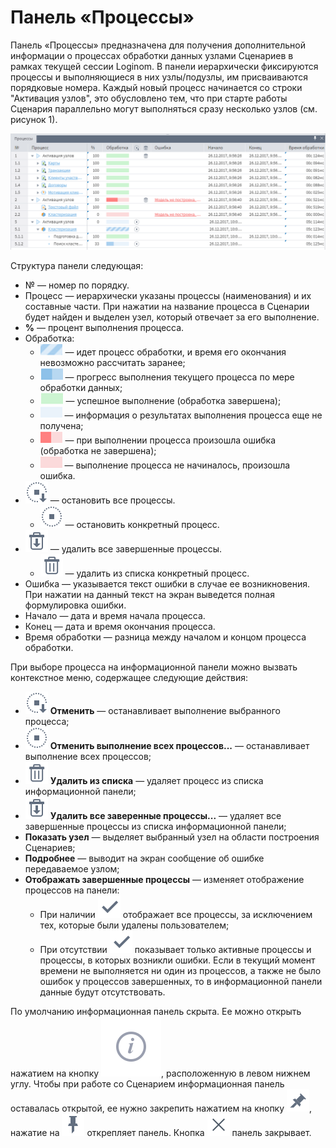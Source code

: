 # Панель «Процессы»

Панель «Процессы» предназначена для получения дополнительной информации о процессах обработки данных узлами Сценариев в рамках текущей сессии Loginom. В панели иерархически фиксируются процессы и выполняющиеся в них узлы/подузлы, им присваиваются порядковые номера. Каждый новый процесс начинается со строки "Активация узлов", это обусловлено тем, что при старте работы Сценария параллельно могут выполняться сразу несколько узлов (см. рисунок 1).

![Панель «Процессы»](./information-panel-1.png)

Структура панели следующая:

* № — номер по порядку.
* Процесс — иерархически указаны процессы (наименования) и их составные части. При нажатии на название процесса в Сценарии будет найден и выделен узел, который отвечает за его выполнение.
* **%** — процент выполнения процесса.
* Обработка:
  * ![](./information-panel-2.png) — идет процесс обработки, и время его окончания невозможно рассчитать заранее;
  * ![](./information-panel-3.png) — прогресс выполнения текущего процесса по мере обработки данных;
  * ![](./information-panel-4.png) — успешное выполнение (обработка завершена);
  * ![](./information-panel-5.png) — информация о результатах выполнения процесса еще не получена;
  * ![](./information-panel-6.png) — при выполнении процесса произошла ошибка (обработка не завершена);
  * ![](./information-panel-7.png) — выполнение процесса не начиналось, произошла ошибка.
* ![](../images/icons/toolbar-controls_18x18/toolbar-controls_18x18_stop-all_default.svg) — остановить все процессы.
  * ![](../images/icons/toolbar-controls_18x18/toolbar-controls_18x18_stop_default.svg) — остановить конкретный процесс.
* ![](../images/icons/toolbar-controls_18x18/toolbar-controls_18x18_delete-all_default.svg) — удалить все завершенные процессы.
  * ![](../media/app/icons/toolbar-18/toolbar-18-8.svg) — удалить из списка конкретный процесс.
* Ошибка — указывается текст ошибки в случае ее возникновения. При нажатии на данный текст на экран выведется полная формулировка ошибки.
* Начало — дата и время начала процесса.
* Конец — дата и время окончания процесса.
* Время обработки — разница между началом и концом процесса обработки.

При выборе процесса на информационной панели можно вызвать контекстное меню, содержащее следующие действия:

* ![](../images/icons/toolbar-controls_18x18/toolbar-controls_18x18_stop-all_default.svg) **Отменить** — останавливает выполнение выбранного процесса;
* ![](../images/icons/toolbar-controls_18x18/toolbar-controls_18x18_stop_default.svg) **Отменить выполнение всех процессов...** — останавливает выполнение всех процессов;
* ![](../media/app/icons/toolbar-18/toolbar-18-8.svg) **Удалить из списка** — удаляет процесс из списка информационной панели;
* ![](../images/icons/toolbar-controls_18x18/toolbar-controls_18x18_delete-all_default.svg) **Удалить все заверенные процессы...** — удаляет все завершенные процессы из списка информационной панели;
* **Показать узел** — выделяет выбранный узел на области построения Сценариев;
* **Подробнее** — выводит на экран сообщение об ошибке передаваемое узлом;
* **Отображать завершенные процессы** — изменяет отображение процессов на панели:
  * При наличии ![](../media/app/icons/toolbar-18/toolbar-18-102.svg) отображает все процессы, за исключением тех, которые были удалены пользователем;
  * При отсутствии ![](../media/app/icons/toolbar-18/toolbar-18-102.svg) показывает только активные процессы и процессы, в которых возникли ошибки. Если в текущий момент времени не выполняется ни один из процессов, а также не было ошибок у процессов завершенных, то в информационной панели данные будут отсутствовать.

По умолчанию информационная панель скрыта. Ее можно открыть нажатием на кнопку ![](../images/icons/systempanel_status/systempanel_status_default-01.svg), расположенную в левом нижнем углу. Чтобы при работе со Сценарием информационная панель оставалась открытой, ее нужно закрепить нажатием на кнопку ![](../images/extjs-theme/tools/tool-sprites_18x18/tool-sprites_11.svg), нажатие на ![](../images/extjs-theme/tools/tool-sprites_18x18/tool-sprites_10.svg) открепляет панель.
Кнопка ![](../images/extjs-theme/tools/tool-sprites_18x18/tool-sprites_01.svg) панель закрывает.
